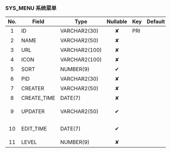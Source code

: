 ### SYS_MENU   系统菜单 
| No.  | Field  | Type  | Nullable  | Key | Default | Remarks |
| :------------: | ------------ | ------------ | :------------: | ------------ | ------------ | ------------ |
| 1 | ID |  VARCHAR2(30) | ✘  | PRI  |   | 主键ID  |
| 2 | NAME |  VARCHAR2(50) | ✘  |   |   | 菜单名称  |
| 3 | URL |  VARCHAR2(100) | ✘  |   |   | 菜单地址  |
| 4 | ICON |  VARCHAR2(100) | ✘  |   |   | 菜单图标  |
| 5 | SORT |  NUMBER(9) | ✔  |   |   | 排序号  |
| 6 | PID |  VARCHAR2(30) | ✘  |   |   | 父ID  |
| 7 | CREATER |  VARCHAR2(50) | ✘  |   |   | 创建人  |
| 8 | CREATE_TIME |  DATE(7) | ✘  |   |   | 创建时间  |
| 9 | UPDATER |  VARCHAR2(50) | ✔  |   |   | 最后修改人  |
| 10 | EDIT_TIME |  DATE(7) | ✔  |   |   | 最后修改时间  |
| 11 | LEVEL |  NUMBER(9) | ✘  |   |   | 层级  |


